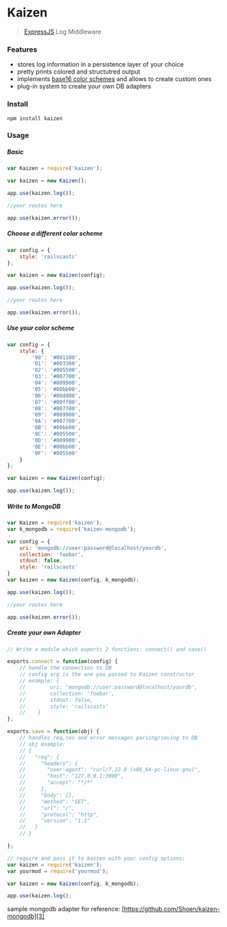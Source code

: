 # Kaizen

> [ExpressJS][1] Log Middleware

### Features

 - stores log information in a persistence layer of your choice
 - pretty prints colored and structutred output
 - implements [base16 color schemes][2] and allows to create custom ones
 - plug-in system to create your own DB adapters

### Install

    npm install kaizen
    
### Usage
##### Basic
```javascript
var Kaizen = require('kaizen');

var kaizen = new Kaizen();

app.use(kaizen.log());

//your routes here

app.use(kaizen.error());
```    
##### Choose a different color scheme
```javascript
var config = {
    style: 'railscasts'
};

var kaizen = new Kaizen(config);

app.use(kaizen.log());

//your routes here

app.use(kaizen.error());
```    
##### Use your color scheme
```javascript    
var config = {
    style: {
        '00': '#001100',
        '01': '#003300',
        '02': '#005500',
        '03': '#007700',
        '04': '#009900',
        '05': '#00bb00',
        '06': '#00dd00',
        '07': '#00ff00',
        '08': '#007700',
        '09': '#009900',
        '0A': '#007700',
        '0B': '#00bb00',
        '0C': '#005500',
        '0D': '#009900',
        '0E': '#00bb00',
        '0F': '#005500'
    }
};

var kaizen = new Kaizen(config);

app.use(kaizen.log());
```    
    
##### Write to MongoDB
```javascript    
var Kaizen = require('kaizen');
var k_mongodb = require('kaizen-mongodb');

var config = {
    uri: 'mongodb://user:password@localhost/yourdb',
    collection: 'foobar',
    stdout: false,
    style: 'railscasts'
}
var kaizen = new Kaizen(config, k_mongodb);

app.use(kaizen.log());

//your routes here

app.use(kaizen.error());
```    
##### Create your own Adapter
```javascript
// Write a module which exports 2 functions: connect() and save() 

exports.connect = function(config) {
    // handle the connection to DB
    // config arg is the one you passed to Kaizen constructor
    // example: {
    //        uri: 'mongodb://user:password@localhost/yourdb',
    //        collection: 'foobar',
    //        stdout: false,
    //        style: 'railscasts'
    //    }
};

exports.save = function(obj) {
    // handles req,res and error messages parsing/saving to DB
    // obj example:
    // {
    //   "req": {
    //     "headers": {
    //       "user-agent": "curl/7.22.0 (x86_64-pc-linux-gnu)",
    //       "host": "127.0.0.1:3000",
    //       "accept": "*/*"
    //     },
    //     "body": {},
    //     "method": "GET",
    //     "url": "/",
    //     "protocol": "http",
    //     "version": "1.1"
    //   }
    // }

};

// require and pass it to kaizen with your config options:
var kaizen = require('kaizen');
var yourmod = require('yourmod');

var kaizen = new Kaizen(config, k_mongodb);

app.use(kaizen.log();
```    
sample mongodb adapter for reference: [https://github.com/Shoen/kaizen-mongodb][3]


  [1]: http://expressjs.com
  [2]: http://chriskempson.github.io/base16/
  [3]: https://github.com/Shoen/kaizen-mongodb